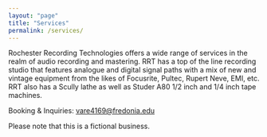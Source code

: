 ```yaml
---
layout: "page"
title: "Services"
permalink: /services/
---
```


Rochester Recording Technologies offers a wide range of services in the realm
of audio recording and mastering. RRT has a top of the line recording studio
that features analogue and digital signal paths with a mix of new and vintage
equipment from the likes of Focusrite, Pultec, Rupert Neve, EMI, etc.
RRT also has a Scully lathe as well as Studer A80 1/2 inch and 1/4 inch tape
machines.

Booking & Inquiries:
vare4169@fredonia.edu

Please note that this is a fictional business. 
